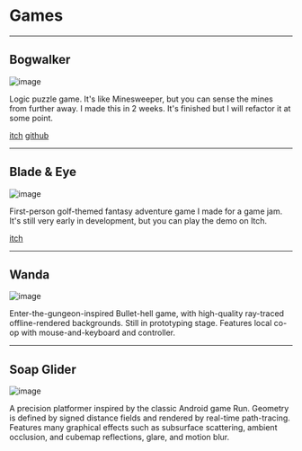 # Games

---
## Bogwalker

![image](../../bogwalker.gif)

Logic puzzle game. It's like Minesweeper, but you can sense the mines from further away. I made this in 2 weeks. It's finished but I will refactor it at some point.

[itch](https://nikola-stefanov.itch.io/bogwalker)
[github](https://github.com/nik1oo/bogwalker)

---
## Blade & Eye

![image](../../blade-and-eye.gif)

First-person golf-themed fantasy adventure game I made for a game jam. It's still very early in development, but you can play the demo on Itch.

[itch](https://nikola-stefanov.itch.io/blade-and-eye)

---
## Wanda

![image](../../wanda.gif)

Enter-the-gungeon-inspired Bullet-hell game, with high-quality ray-traced offline-rendered backgrounds. Still in prototyping stage. Features local co-op with mouse-and-keyboard and controller.

---
## Soap Glider

![image](../../soap-glider.gif)

A precision platformer inspired by the classic Android game Run. Geometry is defined by signed distance fields and rendered by real-time path-tracing. Features many graphical effects such as subsurface scattering, ambient occlusion, and cubemap reflections, glare, and motion blur.